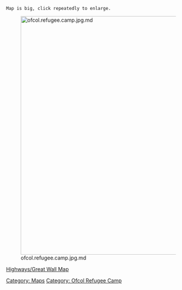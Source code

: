 `Map is big, click repeatedly to enlarge.`

<figure>
<img src="ofcol.refugee.camp.jpg.md" title="ofcol.refugee.camp.jpg.md"
width="650" alt="ofcol.refugee.camp.jpg.md" />
<figcaption aria-hidden="true">ofcol.refugee.camp.jpg.md</figcaption>
</figure>

[Highways/Great Wall Map](Highways/Great_Wall_Map "wikilink")

[Category: Maps](Category:_Maps "wikilink") [Category: Ofcol Refugee
Camp](Category:_Ofcol_Refugee_Camp "wikilink")
